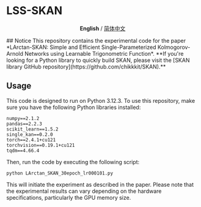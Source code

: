 # LSS-SKAN
<p align="center"><b>English</b> / <a href="https://github.com/chikkkit/LArctan-SKAN/blob/main/README_zh.md">简体中文</a></p>
## Notice
This repository contains the experimental code for the paper *LArctan-SKAN: Simple and Efficient Single-Parameterized Kolmogorov-Arnold Networks using Learnable Trigonometric Function*. **If you're looking for a Python library to quickly build SKAN, please visit the [SKAN library GitHub repository](https://github.com/chikkkit/SKAN).**

## Usage
This code is designed to run on Python 3.12.3. To use this repository, make sure you have the following Python libraries installed:
```
numpy==2.1.2
pandas==2.2.3
scikit_learn==1.5.2
single_kan==0.2.0
torch==2.4.1+cu121
torchvision==0.19.1+cu121
tqdm==4.66.4
```
Then, run the code by executing the following script:
```
python LArctan_SKAN_30epoch_lr000101.py
```
This will initiate the experiment as described in the paper. Please note that the experimental results can vary depending on the hardware specifications, particularly the GPU memory size.
